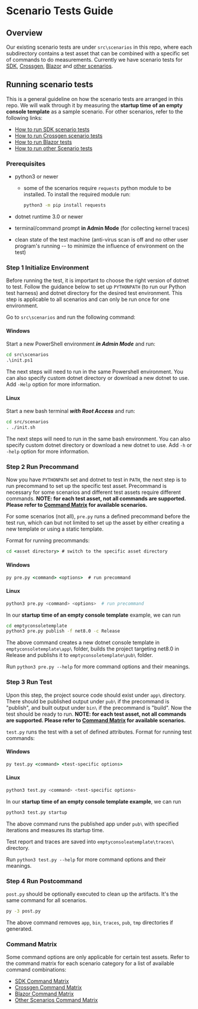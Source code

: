 
# Scenario Tests Guide

## Overview

Our existing scenario tests are under `src\scenarios` in this repo, where each subdirectory contains a test asset that can be combined with a specific set of commands to do measurements. Currently we have scenario tests for [SDK](./sdk-scenarios.md), [Crossgen](./crossgen-scenarios.md), [Blazor](./blazor-scenarios.md) and [other scenarios](./basic-scenarios.md).

## Running scenario tests

This is a general guideline on how the scenario tests are arranged in this repo. We will walk through it by measuring the **startup time of an empty console template** as a sample scenario. For other scenarios, refer to the following links:

- [How to run SDK scenario tests](./sdk-scenarios.md)
- [How to run Crossgen scenario tests](./crossgen-scenarios.md)
- [How to run Blazor tests](./blazor-scenarios.md)
- [How to run other Scenario tests](./basic-scenarios.md)

### Prerequisites

- python3 or newer
  - some of the scenarios require `requests` python module to be installed. To install the required module run:

    ```bash
    python3 -m pip install requests
    ```

- dotnet runtime 3.0 or newer
- terminal/command prompt **in Admin Mode** (for collecting kernel traces)
- clean state of the test machine (anti-virus scan is off and no other user program's running -- to minimize the influence of environment on the test)

### Step 1 Initialize Environment

Before running the test, it is important to choose the right version of dotnet to test. Follow the guidance below to set up `PYTHONPATH` (to run our Python test harness) and dotnet directory for the desired test environment. This step is applicable to all scenarios and can only be run once for one environment.

Go to `src\scenarios` and run the following command:

#### Windows

Start a new PowerShell environment ***in Admin Mode*** and run:

```cmd
cd src\scenarios
.\init.ps1
```

The next steps will need to run in the same Powershell environment. You can also specify custom dotnet directory or download a new dotnet to use. Add `-Help` option for more information.

#### Linux

Start a new bash terminal ***with Root Access*** and run:

```bash
cd src/scenarios
. ./init.sh
```

The next steps will need to run in the same bash environment. You can also specify custom dotnet directory or download a new dotnet to use. Add `-h` or `-help` option for more information.

### Step 2 Run Precommand

Now you have `PYTHONPATH` set and dotnet to test in `PATH`, the next step is to run precommand to set up the specific test asset. Precommand is necessary for some scenarios and different test assets require different commands. **NOTE: for each test asset, not all commands are supported. Please refer to [Command Matrix](#command-matrix) for available scenarios.**

For some scenarios (not all), `pre.py` runs a defined precommand before the test run, which can but not limited to set up the asset by either creating a new template or using a static template.

Format for running precommands:

```cmd
cd <asset directory> # switch to the specific asset directory
```

#### Windows

```cmd
py pre.py <command> <options>  # run precommand
```

#### Linux

```bash
python3 pre.py <command> <options>  # run precommand
```

In our **startup time of an empty console template** example, we can run

```cmd
cd emptyconsoletemplate
python3 pre.py publish -f net8.0 -c Release
```

The above command creates a new dotnet console template in `emptyconsoletemplate\app\` folder, builds the project targeting net8.0 in Release and publishs it to `emptyconsoletemplate\pub\` folder.

Run `python3 pre.py --help` for more command options and their meanings.

### Step 3 Run Test

Upon this step, the project source code should exist under `app\` directory. There should be published output under `pub\` if the precommand is "publish", and built output under `bin\` if the precommand is "build". Now the test should be ready to run. **NOTE: for each test asset, not all commands are supported. Please refer to [Command Matrix](#command-matrix) for available scenarios.**

`test.py` runs the test with a set of defined attributes.
Format for running test commands:

#### Windows

```cmd
py test.py <command> <test-specific options>
```

#### Linux

```bash
python3 test.py <command> <test-specific options>
```

In our **startup time of an empty console template example**, we can run

```cmd
python3 test.py startup
```

The above command runs the published app under `pub\` with specified iterations and measures its startup time.

Test report and traces are saved into `emptyconsoleatemplate\traces\` directory.

Run `python3 test.py --help` for more command options and their meanings.

### Step 4 Run Postcommand

`post.py` should be optionally executed to clean up the artifacts. It's the same command for all scenarios.

```cmd
py -3 post.py
```

The above command removes `app`, `bin`, `traces`, `pub`, `tmp` directories if generated.

### Command Matrix

Some command options are only applicable for certain test assets. Refer to the command matrix for each scenario category for a list of available command combinations:

- [SDK Command Matrix](./sdk-scenarios.md#command-matrix)
- [Crossgen Command Matrix](./crossgen-scenarios.md#command-matrix)
- [Blazor Command Matrix](./blazor-scenarios.md#command-matrix)
- [Other Scenarios Command Matrix](./basic-scenarios.md#command-matrix)

